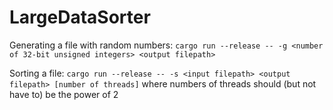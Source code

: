 # LargeDataSorter

Generating a file with random numbers:
`cargo run --release -- -g <number of 32-bit unsigned integers> <output filepath>`

Sorting a file:
`cargo run --release -- -s <input filepath> <output filepath> [number of threads]`
where numbers of threads should (but not have to) be the power of 2 